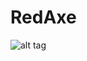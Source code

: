 # RedAxe

![alt tag](http://img02.deviantart.net/dfe8/i/2012/077/f/f/dota___mogul_khan_the_axe_by_geoffrey_e-d4t3sth.jpg)
